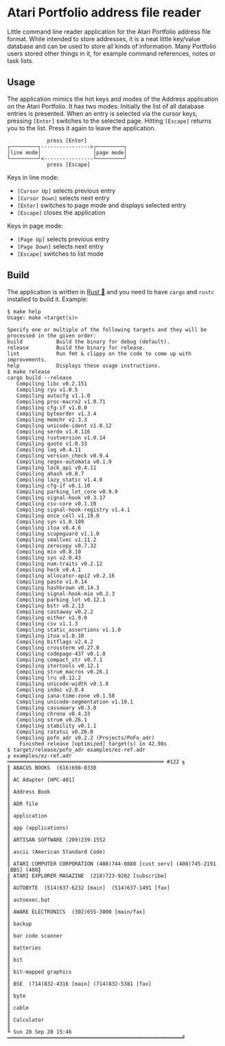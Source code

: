 Atari Portfolio address file reader
===================================
Little command line reader application for the Atari Portfolio address file
format. While intended to store addresses, it is a neat little key/value
database and can be used to store all kinds of information. Many Portfolio users
stored other things in it, for example command references, notes or task lists.

Usage
-----
The application mimics the hot keys and modes of the Address application on the
Atari Portfolio. It has two modes: Initially the list of all database entries is
presented. When an entry is selected via the cursor keys, pressing `[Enter]`
switches to the selected page. Hitting `[Escape]` returns you to the list. Press
it again to leave the application.

```text
             press [Enter]
┌─────────┐---------------->┌─────────┐
│line mode│                 │page mode│
└─────────┘<----------------└─────────┘
             press [Escape]
```

Keys in line mode:
- `[Cursor Up]` selects previous entry
- `[Cursor Down]` selects next entry
- `[Enter]` switches to page mode and displays selected entry
- `[Escape]` closes the application

Keys in page mode:
- `[Page Up]` selects previous entry
- `[Page Down]` selects next entry
- `[Escape]` switches to list mode

Build
-----
The application is written in [Rust 🦀](https://www.rust-lang.org/) and you need
to have `cargo` and `rustc` installed to build it. Example:

```text
$ make help
Usage: make <target(s)>

Specify one or multiple of the following targets and they will be processed in the given order:
build           Build the binary for debug (default).
release         Build the binary for release.
lint            Run fmt & clippy on the code to come up with improvements.
help            Displays these usage instructions.
$ make release
cargo build --release
   Compiling libc v0.2.151
   Compiling ryu v1.0.5
   Compiling autocfg v1.1.0
   Compiling proc-macro2 v1.0.71
   Compiling cfg-if v1.0.0
   Compiling byteorder v1.3.4
   Compiling memchr v2.3.3
   Compiling unicode-ident v1.0.12
   Compiling serde v1.0.116
   Compiling rustversion v1.0.14
   Compiling quote v1.0.33
   Compiling log v0.4.11
   Compiling version_check v0.9.4
   Compiling regex-automata v0.1.9
   Compiling lock_api v0.4.11
   Compiling ahash v0.8.7
   Compiling lazy_static v1.4.0
   Compiling cfg-if v0.1.10
   Compiling parking_lot_core v0.9.9
   Compiling signal-hook v0.3.17
   Compiling csv-core v0.1.10
   Compiling signal-hook-registry v1.4.1
   Compiling once_cell v1.19.0
   Compiling syn v1.0.109
   Compiling itoa v0.4.6
   Compiling scopeguard v1.1.0
   Compiling smallvec v1.11.2
   Compiling zerocopy v0.7.32
   Compiling mio v0.8.10
   Compiling syn v2.0.43
   Compiling num-traits v0.2.12
   Compiling heck v0.4.1
   Compiling allocator-api2 v0.2.16
   Compiling paste v1.0.14
   Compiling hashbrown v0.14.3
   Compiling signal-hook-mio v0.2.3
   Compiling parking_lot v0.12.1
   Compiling bstr v0.2.13
   Compiling castaway v0.2.2
   Compiling either v1.9.0
   Compiling csv v1.1.3
   Compiling static_assertions v1.1.0
   Compiling itoa v1.0.10
   Compiling bitflags v2.4.2
   Compiling crossterm v0.27.0
   Compiling codepage-437 v0.1.0
   Compiling compact_str v0.7.1
   Compiling itertools v0.12.1
   Compiling strum_macros v0.26.1
   Compiling lru v0.12.2
   Compiling unicode-width v0.1.8
   Compiling indoc v2.0.4
   Compiling iana-time-zone v0.1.58
   Compiling unicode-segmentation v1.10.1
   Compiling cassowary v0.3.0
   Compiling chrono v0.4.33
   Compiling strum v0.26.1
   Compiling stability v0.1.1
   Compiling ratatui v0.26.0
   Compiling pofo_adr v0.2.2 (Projects/PoFo_adr)
    Finished release [optimized] target(s) in 42.98s
$ target/release/pofo_adr examples/ez-ref.adr
╔ examples/ez-ref.adr ═══════════════════════════════════════════════════ #122 ╗
║ ABACUS BOOKS  (616)698-0330                                                  ║
║ AC Adapter [HPC-401]                                                         ║
║ Address Book                                                                 ║
║ ADR file                                                                     ║
║ application                                                                  ║
║ app (applications)                                                           ║
║ ARTISAN SOFTWARE (209)239-1552                                               ║
║ ascii (American Standard Code)                                               ║
║ ATARI COMPUTER CORPORATION (408)744-0880 [cust serv] (408)745-2191 [BBS] (408║
║ ATARI EXPLORER MAGAZINE  (218)723-9202 [subscribe]                           ║
║ AUTOBYTE  (514)637-6232 [main]  (514)637-1491 [fax]                          ║
║ autoexec.bat                                                                 ║
║ AWARE ELECTRONICS  (302)655-3800 [main/fax]                                  ║
║ backup                                                                       ║
║ bar code scanner                                                             ║
║ batteries                                                                    ║
║ bit                                                                          ║
║ bit-mapped graphics                                                          ║
║ BSE  (714)832-4316 [main] (714)832-5381 [fax]                                ║
║ byte                                                                         ║
║ cable                                                                        ║
║ Calculator                                                                   ║
╚ Sun 20 Sep 20 15:46 ═════════════════════════════════════════════════════════╝
```

